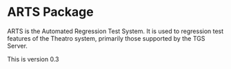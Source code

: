 # ARTS Package

ARTS is the Automated Regression Test System. It is used to regression test
features of the Theatro system, primarily those supported by the TGS Server.

This is version 0.3
